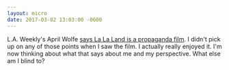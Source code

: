 ```yaml
---
layout: micro
date: 2017-03-02 13:03:00 -0600
---
```


L.A. Weekly's April Wolfe
[says La La Land is a propaganda film](http://www.dallasobserver.com/film/la-la-land-is-a-propaganda-film-9216080).
I didn't pick up on any of those points when I saw the film. I actually really
enjoyed it. I'm now thinking about what that says about me and my perspective.
What else am I blind to?